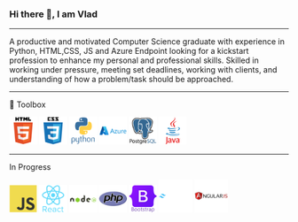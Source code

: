 ### Hi there 👋, I am Vlad

---

A productive and motivated Computer Science graduate with experience in Python, HTML,CSS, JS and Azure Endpoint looking for a kickstart profession to enhance my personal and professional skills. Skilled in working under pressure, meeting set deadlines, working with clients, and understanding of how a problem/task should be approached.

---

🧰 Toolbox

<img src="https://github.com/devicons/devicon/blob/master/icons/html5/html5-original-wordmark.svg" alt="HTML" width="50" height="50" /> <img src="https://github.com/devicons/devicon/blob/master/icons/css3/css3-original-wordmark.svg" alt="CSS" width="50" height="50" /> <img
src="https://github.com/devicons/devicon/blob/master/icons/python/python-original-wordmark.svg" alt="Python" height="50" width="50"/> <img
src="https://github.com/devicons/devicon/blob/master/icons/azure/azure-original-wordmark.svg" alt="Azure" heigh="50" width="50"/> <img
src="https://github.com/devicons/devicon/blob/master/icons/postgresql/postgresql-original-wordmark.svg" alt="Postgresql" width="50" height="50"/> <img
src="https://github.com/devicons/devicon/blob/master/icons/java/java-original-wordmark.svg" alt="Java" width="50" height="50"/>

---
In Progress

<img src="https://github.com/devicons/devicon/blob/master/icons/javascript/javascript-original.svg" alt="JavaScript" height="50" width="50"> <img
src="https://github.com/devicons/devicon/blob/master/icons/react/react-original-wordmark.svg" alt="React" height="50" width="50"/> <img
src="https://github.com/devicons/devicon/blob/master/icons/nodejs/nodejs-original-wordmark.svg" alt="Node" height="50" width="50"/> <img
src="https://github.com/devicons/devicon/blob/master/icons/php/php-original.svg" alt="PHP" height="50" width="50"/> <img
src="https://github.com/devicons/devicon/blob/master/icons/bootstrap/bootstrap-original-wordmark.svg" alt="Bootstrap" height="50" width="50"/> <img
src="https://github.com/devicons/devicon/blob/master/icons/tailwindcss/tailwindcss-original-wordmark.svg" alt="Tailwind" height="60" width="60"/> <img
src="https://github.com/devicons/devicon/blob/master/icons/angularjs/angularjs-original-wordmark.svg" alt="AngularJS" height="60" width="60"/>


<!--
**VBlazhenko/VBlazhenko** is a ✨ _special_ ✨ repository because its `README.md` (this file) appears on your GitHub profile.

Here are some ideas to get you started:

- 🔭 I’m currently working on ...
- 🌱 I’m currently learning ...
- 👯 I’m looking to collaborate on ...
- 🤔 I’m looking for help with ...
- 💬 Ask me about ...
- 📫 How to reach me: ...
- 😄 Pronouns: ...
- ⚡ Fun fact: ...
-->
